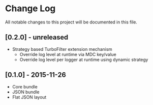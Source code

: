 # Change Log
All notable changes to this project will be documented in this file.

## [0.2.0] - unreleased
- Strategy based TurboFilter extension mechanism
  - Override log level at runtime via MDC key/value
  - Override log level per logger at runtime using dynamic strategy


## [0.1.0] - 2015-11-26
- Core bundle
- JSON bundle
- Flat JSON layout

